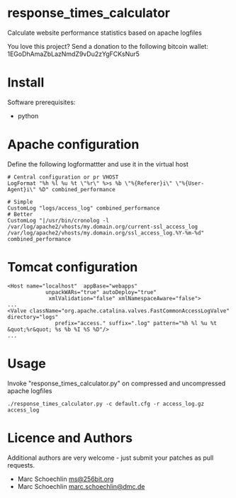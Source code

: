 response_times_calculator
=========================

Calculate website performance statistics based on apache logfiles

You love this project? Send a donation to the following bitcoin wallet: 1EGoDhAmaZbLazNmdZ9vDu2zYgFCKsNur5 

# Install


Software prerequisites:
 * python


# Apache configuration

Define the following logformattter and use it in the virtual host
```
# Central configuration or pr VHOST
LogFormat "%h %l %u %t \"%r\" %>s %b \"%{Referer}i\" \"%{User-Agent}i\" %D" combined_performance

# Simple
CustomLog "logs/access_log" combined_performance
# Better
CustomLog "|/usr/bin/cronolog -l /var/log/apache2/vhosts/my.domain.org/current-ssl_access_log /var/log/apache2/vhosts/my.domain.org/ssl_access_log.%Y-%m-%d" combined_performance
```


# Tomcat configuration


``` 
<Host name="localhost"  appBase="webapps"
            unpackWARs="true" autoDeploy="true"
             xmlValidation="false" xmlNamespaceAware="false">
...
<Valve className="org.apache.catalina.valves.FastCommonAccessLogValve" directory="logs"  
               prefix="access." suffix=".log" pattern="%h %l %u %t &quot;%r&quot; %s %b %I %S %D"/>
...
```


# Usage

Invoke "response_times_calculator.py" on compressed and uncompressed apache logfiles

```
./response_times_calculator.py -c default.cfg -r access_log.gz access_log
```

# Licence and Authors

Additional authors are very welcome - just submit your patches as pull requests.

 * Marc Schoechlin <ms@256bit.org>
 * Marc Schoechlin <marc.schoechlin@dmc.de>


